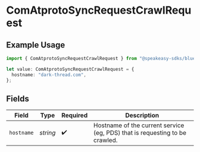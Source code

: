 # ComAtprotoSyncRequestCrawlRequest

## Example Usage

```typescript
import { ComAtprotoSyncRequestCrawlRequest } from "@speakeasy-sdks/bluesky/models/operations";

let value: ComAtprotoSyncRequestCrawlRequest = {
  hostname: "dark-thread.com",
};
```

## Fields

| Field                                                                       | Type                                                                        | Required                                                                    | Description                                                                 |
| --------------------------------------------------------------------------- | --------------------------------------------------------------------------- | --------------------------------------------------------------------------- | --------------------------------------------------------------------------- |
| `hostname`                                                                  | *string*                                                                    | :heavy_check_mark:                                                          | Hostname of the current service (eg, PDS) that is requesting to be crawled. |